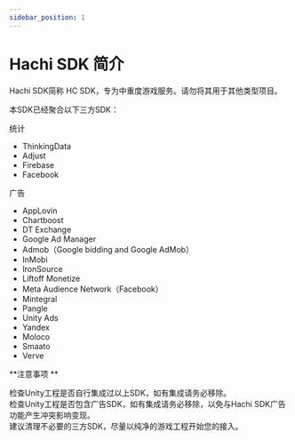```yaml
---
sidebar_position: 1
---
```


# Hachi SDK 简介

Hachi SDK简称 HC SDK，专为中重度游戏服务。请勿将其用于其他类型项目。

本SDK已经聚合以下三方SDK：

统计
* ThinkingData
* Adjust
* Firebase
* Facebook

广告
* AppLovin
* Chartboost
* DT Exchange
* Google Ad Manager
* Admob（Google bidding and Google AdMob）
* InMobi
* IronSource
* Liftoff Monetize
* Meta Audience Network（Facebook）
* Mintegral
* Pangle
* Unity Ads
* Yandex
* Moloco
* Smaato
* Verve


**注意事项 **

检查Unity工程是否自行集成过以上SDK，如有集成请务必移除。<br/>
检查Unity工程是否包含广告SDK，如有集成请务必移除，以免与Hachi SDK广告功能产生冲突影响变现。<br/>
建议清理不必要的三方SDK，尽量以纯净的游戏工程开始您的接入。
